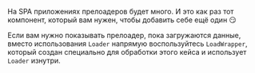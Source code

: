 На SPA приложениях прелоадеров будет много. И это как раз тот компонент, который вам нужен, чтобы добавить себе ещё один 😏

Если вам нужно показывать прелоадер, пока загружаются данные, вместо использования `Loader` напрямую воспользуйтесь `LoadWrapper`, который создан специально для обработки этого кейса и использует `Loader` изнутри.
